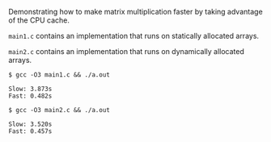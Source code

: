 Demonstrating how to make matrix multiplication faster by taking advantage of the CPU cache.

`main1.c` contains an implementation that runs on statically allocated arrays.

`main2.c` contains an implementation that runs on dynamically allocated arrays.

```shell
$ gcc -O3 main1.c && ./a.out

Slow: 3.873s
Fast: 0.482s
```

```shell
$ gcc -O3 main2.c && ./a.out

Slow: 3.520s
Fast: 0.457s
```
